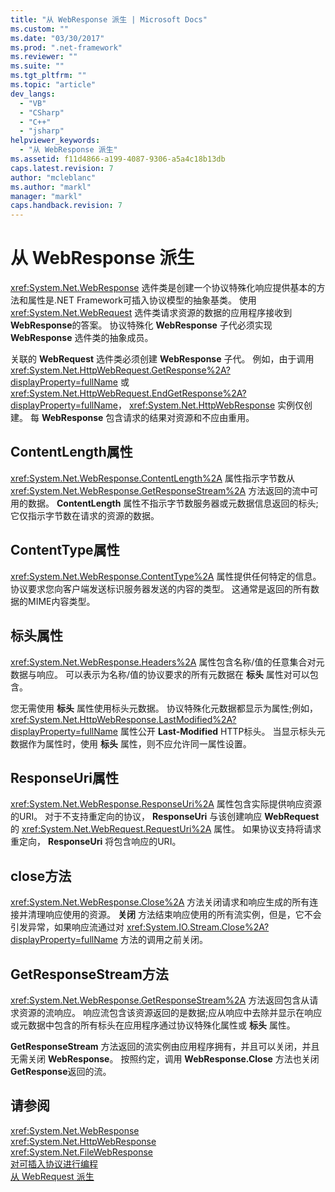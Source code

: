 ```yaml
---
title: "从 WebResponse 派生 | Microsoft Docs"
ms.custom: ""
ms.date: "03/30/2017"
ms.prod: ".net-framework"
ms.reviewer: ""
ms.suite: ""
ms.tgt_pltfrm: ""
ms.topic: "article"
dev_langs: 
  - "VB"
  - "CSharp"
  - "C++"
  - "jsharp"
helpviewer_keywords: 
  - "从 WebResponse 派生"
ms.assetid: f11d4866-a199-4087-9306-a5a4c18b13db
caps.latest.revision: 7
author: "mcleblanc"
ms.author: "markl"
manager: "markl"
caps.handback.revision: 7
---
```

# 从 WebResponse 派生
<xref:System.Net.WebResponse> 选件类是创建一个协议特殊化响应提供基本的方法和属性是.NET Framework可插入协议模型的抽象基类。  使用 <xref:System.Net.WebRequest> 选件类请求资源的数据的应用程序接收到 **WebResponse**的答案。  协议特殊化 **WebResponse** 子代必须实现 **WebResponse** 选件类的抽象成员。  
  
 关联的 **WebRequest** 选件类必须创建 **WebResponse** 子代。  例如，由于调用 <xref:System.Net.HttpWebRequest.GetResponse%2A?displayProperty=fullName> 或 <xref:System.Net.HttpWebRequest.EndGetResponse%2A?displayProperty=fullName>， <xref:System.Net.HttpWebResponse> 实例仅创建。  每 **WebResponse** 包含请求的结果对资源和不应由重用。  
  
## ContentLength属性  
 <xref:System.Net.WebResponse.ContentLength%2A> 属性指示字节数从 <xref:System.Net.WebResponse.GetResponseStream%2A> 方法返回的流中可用的数据。  **ContentLength** 属性不指示字节数服务器或元数据信息返回的标头;它仅指示字节数在请求的资源的数据。  
  
## ContentType属性  
 <xref:System.Net.WebResponse.ContentType%2A> 属性提供任何特定的信息。协议要求您向客户端发送标识服务器发送的内容的类型。  这通常是返回的所有数据的MIME内容类型。  
  
## 标头属性  
 <xref:System.Net.WebResponse.Headers%2A> 属性包含名称\/值的任意集合对元数据与响应。  可以表示为名称\/值的协议要求的所有元数据在 **标头** 属性对可以包含。  
  
 您无需使用 **标头** 属性使用标头元数据。  协议特殊化元数据都显示为属性;例如， <xref:System.Net.HttpWebResponse.LastModified%2A?displayProperty=fullName> 属性公开 **Last\-Modified** HTTP标头。  当显示标头元数据作为属性时，使用 **标头** 属性，则不应允许同一属性设置。  
  
## ResponseUri属性  
 <xref:System.Net.WebResponse.ResponseUri%2A> 属性包含实际提供响应资源的URI。  对于不支持重定向的协议， **ResponseUri** 与该创建响应 **WebRequest** 的 <xref:System.Net.WebRequest.RequestUri%2A> 属性。  如果协议支持将请求重定向， **ResponseUri** 将包含响应的URI。  
  
## close方法  
 <xref:System.Net.WebResponse.Close%2A> 方法关闭请求和响应生成的所有连接并清理响应使用的资源。  **关闭** 方法结束响应使用的所有流实例，但是，它不会引发异常，如果响应流通过对 <xref:System.IO.Stream.Close%2A?displayProperty=fullName> 方法的调用之前关闭。  
  
## GetResponseStream方法  
 <xref:System.Net.WebResponse.GetResponseStream%2A> 方法返回包含从请求资源的流响应。  响应流包含该资源返回的是数据;应从响应中去除并显示在响应或元数据中包含的所有标头在应用程序通过协议特殊化属性或 **标头** 属性。  
  
 **GetResponseStream** 方法返回的流实例由应用程序拥有，并且可以关闭，并且无需关闭 **WebResponse**。  按照约定，调用 **WebResponse.Close** 方法也关闭 **GetResponse**返回的流。  
  
## 请参阅  
 <xref:System.Net.WebResponse>   
 <xref:System.Net.HttpWebResponse>   
 <xref:System.Net.FileWebResponse>   
 [对可插入协议进行编程](../../../docs/framework/network-programming/programming-pluggable-protocols.md)   
 [从 WebRequest 派生](../../../docs/framework/network-programming/deriving-from-webrequest.md)